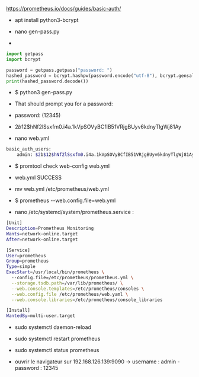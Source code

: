 https://prometheus.io/docs/guides/basic-auth/

-  apt install python3-bcrypt

- nano gen-pass.py

- 
```python
import getpass
import bcrypt

password = getpass.getpass("password: ")
hashed_password = bcrypt.hashpw(password.encode("utf-8"), bcrypt.gensalt())
print(hashed_password.decode())
```


- $ python3 gen-pass.py
- That should prompt you for a password:

- password: (12345)
- $2b$12$hNf2lSsxfm0.i4a.1kVpSOVyBCfIB51VRjgBUyv6kdnyTlgWj81Ay


- nano web.yml
```bash
basic_auth_users:
    admin: $2b$12$hNf2lSsxfm0.i4a.1kVpSOVyBCfIB51VRjgBUyv6kdnyTlgWj81Ay
```

- $ promtool check web-config web.yml
- web.yml SUCCESS

- mv web.yml /etc/prometheus/web.yml

- $ prometheus --web.config.file=web.yml

- nano /etc/systemd/system/prometheus.service : 

```bash
[Unit]
Description=Prometheus Monitoring
Wants=network-online.target
After=network-online.target

[Service]
User=prometheus
Group=prometheus
Type=simple
ExecStart=/usr/local/bin/prometheus \
  --config.file=/etc/prometheus/prometheus.yml \
  --storage.tsdb.path=/var/lib/prometheus/ \
  --web.console.templates=/etc/prometheus/consoles \
  --web.config.file /etc/prometheus/web.yaml \
  --web.console.libraries=/etc/prometheus/console_libraries

[Install]
WantedBy=multi-user.target
```
- sudo systemctl daemon-reload
- sudo systemctl restart prometheus
- sudo systemctl status prometheus

- ouvrir le navigateur sur 192.168.126.139:9090 -> username : admin -password : 12345